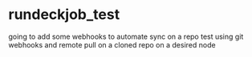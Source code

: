 # rundeckjob_test
going to add some webhooks to automate sync on a repo
test using git webhooks
and remote pull on a cloned repo on a desired node 
